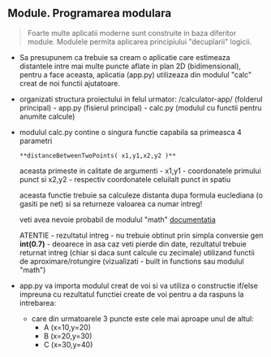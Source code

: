 ## Module. Programarea modulara

> Foarte multe aplicatii moderne sunt construite in baza diferitor module. Modulele permita aplicarea principiului "decuplarii" logicii.


* Sa presupunem ca trebuie sa cream o aplicatie care estimeaza distantele intre mai multe puncte aflate in plan 2D (bidimensional), pentru a face aceasta, aplicatia (app.py) utilizeaza din modulul "calc" creat de noi functii ajutatoare.

* organizati structura proiectului in felul urmator:
   /calculator-app/    (folderul principal) 
       - app.py   (fisierul principal)
       - calc.py      (modulul cu functii pentru anumite calcule)

* modulul calc.py contine o singura functie capabila sa primeasca 4 parametri
    ```
    **distanceBetweenTwoPoints( x1,y1,x2,y2 )**
    ```
    aceasta primeste in calitate de argumenti - x1,y1 - coordonatele primului punct si x2,y2 - respectiv coordonatele celuilalt punct in spatiu
    
    aceasta functie trebuie sa calculeze distanta dupa formula euclediana (o gasiti pe net) si sa returneze valoarea ca numar intreg!

    veti avea nevoie probabil de modulul "math" [documentatia](https://docs.python.org/3/library/math.html)

    ATENTIE - rezultatul intreg - nu trebuie obtinut prin simpla conversie gen **int(0.7)** - deoarece in asa caz veti pierde din date, rezultatul trebuie returnat intreg (chiar si daca sunt calcule cu zecimale) utilizand functii de aproximare/rotungire (vizualizati - built in functions sau modulul "math")


* app.py
  va importa modulul creat de voi si va utiliza o constructie if/else impreuna cu rezultatul functiei create de voi pentru a da raspuns la intrebarea:
    - care din urmatoarele 3 puncte este cele mai aproape unul de altul:
       * A (x=10,y=20)      
       * B (x=20,y=30)      
       * C (x=30,y=40)      
